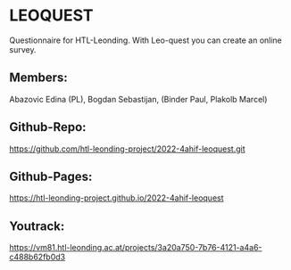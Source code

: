 # LEOQUEST
Questionnaire for HTL-Leonding. With Leo-quest you can create an online survey.

## Members: 
Abazovic Edina  (PL), Bogdan Sebastijan, 
(Binder Paul, Plakolb Marcel)

## Github-Repo:
https://github.com/htl-leonding-project/2022-4ahif-leoquest.git

## Github-Pages: 
https://htl-leonding-project.github.io/2022-4ahif-leoquest

## Youtrack:
https://vm81.htl-leonding.ac.at/projects/3a20a750-7b76-4121-a4a6-c488b62fb0d3


